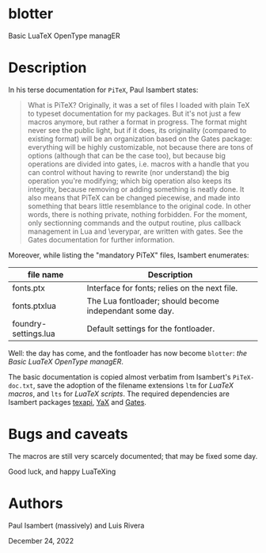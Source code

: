 # blotter
Basic LuaTeX OpenType managER

# Description

In his terse documentation for `PiTeX`, Paul Isambert states:

> What is PiTeX? Originally, it was a set of files I loaded with plain TeX
to typeset documentation for my packages. But it's not just a few macros
anymore, but rather a format in progress. The format might never see the
public light, but if it does, its originality (compared to existing
format) will be an organization based on the Gates package: everything
will be highly customizable, not because there are tons of options
(although that can be the case too), but because big operations are
divided into gates, i.e. macros with a handle that you can control without
having to rewrite (nor understand) the big operation you're modifying;
which big operation also keeps its integrity, because removing or adding
something is neatly done. It also means that PiTeX can be changed
piecewise, and made into something that bears little resemblance to the
original code. In other words, there is nothing private, nothing forbidden.
For the moment, only sectionning commands and the output routine, plus
callback management in Lua and \everypar, are written with gates. See
the Gates documentation for further information.

Moreover, while listing the "mandatory PiTeX" files, Isambert enumerates:

| file name            | Description  |
|-|-|
| fonts.ptx            | Interface for fonts; relies on the next file.    |
| fonts.ptxlua         | The Lua fontloader; should become independant  some day. |
| foundry-settings.lua | Default settings for the fontloader.             |

Well: the day has come, and the fontloader has now become `blotter`: *the Basic LuaTeX OpenType managER*.

The basic documentation is copied almost verbatim from Isambert's `PiTeX-doc.txt`, save the adoption of the filename extensions `ltm` for *LuaTeX macros*, and `lts` for *LuaTeX scripts*. 
The required dependencies are Isambert packages [texapi](), [YaX]() and [Gates]().

# Bugs and caveats

The macros are still very scarcely documented; that may be fixed some day.

Good luck, and happy LuaTeXing

# Authors 
Paul Isambert (massively) and Luis Rivera 

December 24, 2022
